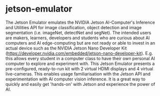 # jetson-emulator
The Jetson Emulator emulates the NVIDIA Jetson AI-Computer's Inference and Utilities API for image classification, object detection and image segmentation (i.e. imageNet, detectNet and segNet). The intended users are makers, learners, developers and students who are curious about AI computers and AI edge-computing but are not ready or able to invest in an actual device such as the NVIDIA Jetson Nano Developer Kit (https://developer.nvidia.com/embedded/jetson-nano-developer-kit). E.g. this allows every student in a computer class to have their own personal AI computer to explore and experiment with. This Jetson Emulator presents a pre-configured, ready-to-run kit with 2 virtual HDMI displays and 4 virtual live-cameras. This enables usage familiarisation with the Jetson API and experimentation with AI computer vision inference. It is a great way to quickly and easily get 'hands-on' with Jetson and experience the power of AI.
